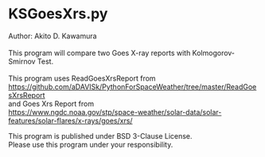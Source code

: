 # KSGoesXrs.py
Author: Akito D. Kawamura<br><br>
This program will compare two Goes X-ray reports with Kolmogorov-Smirnov Test.<br>
<br>
This program uses ReadGoesXrsReport from <br>
https://github.com/aDAVISk/PythonForSpaceWeather/tree/master/ReadGoesXrsReport <br>
and Goes Xrs Report from <br>
https://www.ngdc.noaa.gov/stp/space-weather/solar-data/solar-features/solar-flares/x-rays/goes/xrs/ <br>
 
This program is published under BSD 3-Clause License.<br>
Please use this program under your responsibility.
